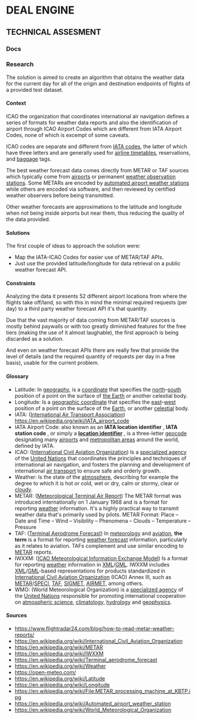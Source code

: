 # DEAL ENGINE

## TECHNICAL ASSESMENT

### Docs

### Research

The solution is aimed to create an algorithm that obtains the weather data for the current day for all of the origin and destination endpoints of flights of a provided test dataset.

#### Context

ICAO the organization that coordinates international air navigation defines a series of formats for weather data reports and also the identification of airport through ICAO Airport Codes which are different from IATA Airport Codes, none of which is excempt of some caveats.

ICAO codes are separate and different from [IATA codes](https://en.wikipedia.org/wiki/IATA_airport_code "IATA airport code"), the latter of which have three letters and are generally used for [airline timetables](https://en.wikipedia.org/wiki/Airline_timetable "Airline timetable"), reservations, and [baggage](https://en.wikipedia.org/wiki/Baggage "Baggage") tags.

The best weather forecast data comes directly from METAR or TAF sources which typically come from [airports](https://en.wikipedia.org/wiki/Airport "Airport") or permanent [weather observation stations](https://en.wikipedia.org/wiki/Weather_station). Some METARs are encoded by [automated airport weather stations](https://en.wikipedia.org/wiki/Automated_airport_weather_station "Automated airport weather station") while others are encoded via software, and then reviewed by certified weather observers before being transmitted.

Other weather forecasts are approximations to the latitude and longitude when not being inside airports but near them, thus reducing the quality of the data provided.

#### Solutions

The first couple of ideas to approach the solution were:

- Map the IATA-ICAO Codes for easier use of METAR/TAF APIs.
- Just use the provided latitude/longitude for data retrieval on a public weather forecast API.

#### Constraints

Analyzing the data it presents 52 different airport locations from where the flights take off/land, so with this in mind the minimal required requests (per day) to a third party weather forecast API it's that quantity.

Due that the vast majority of data coming from METAR/TAF sources is mostly behind paywalls or with too greatly diminished features for the free tiers (making the use of it almost laughable), the first approach is being discarded as a solution.

And even on weather forecast APIs there are really few that provide the level of details (and the required quantity of requests per day in a free basis), usable for the current problem.

#### Glossary

- Latitude: In [geography](https://en.wikipedia.org/wiki/Geography "Geography"), is a [coordinate](https://en.wikipedia.org/wiki/Geographic_coordinate_system "Geographic coordinate system") that specifies the [north](https://en.wikipedia.org/wiki/North "North")–[south](https://en.wikipedia.org/wiki/South "South") position of a point on the surface of [the Earth](https://en.wikipedia.org/wiki/The_Earth "The Earth") or another celestial body.
- Longitude: Is a [geographic coordinate](https://en.wikipedia.org/wiki/Geographic_coordinate_system "Geographic coordinate system") that specifies the [east](https://en.wikipedia.org/wiki/East "East")–[west](https://en.wikipedia.org/wiki/West "West") position of a point on the surface of the [Earth](https://en.wikipedia.org/wiki/Earth "Earth"), or another [celestial](https://en.wikipedia.org/wiki/Celestial_navigation "Celestial navigation") body.
- IATA: ([International Air Transport Association](https://en.wikipedia.org/wiki/International_Air_Transport_Association "International Air Transport Association")) https://en.wikipedia.org/wiki/IATA_airport_code
- IATA Airport Code: also known as an **IATA location identifier** , **IATA station code** , or simply a **[location identifier](https://en.wikipedia.org/wiki/Location_identifier "Location identifier")** , is a three-letter [geocode](https://en.wikipedia.org/wiki/Geocode "Geocode") designating many [airports](https://en.wikipedia.org/wiki/Airport "Airport") and [metropolitan areas](https://en.wikipedia.org/wiki/Metropolitan_area "Metropolitan area") around the world, defined by IATA.
- ICAO: ([International Civil Aviation Organization](https://www.icao.int/Pages/default.aspx)) Is a [specialized agency](https://en.wikipedia.org/wiki/Specialized_agency "Specialized agency") of the [United Nations](https://en.wikipedia.org/wiki/United_Nations "United Nations") that coordinates the principles and techniques of international air navigation, and fosters the planning and development of international [air transport](https://en.wikipedia.org/wiki/Scheduled_air_transport "Scheduled air transport") to ensure safe and orderly growth.
- Weather: Is the state of the [atmosphere](https://en.wikipedia.org/wiki/Atmosphere "Atmosphere"), describing for example the degree to which it is hot or cold, wet or dry, calm or stormy, clear or [cloudy](https://en.wikipedia.org/wiki/Cloud_cover "Cloud cover").
- METAR: ([Meteorological Terminal Air Report](https://en.wikipedia.org/wiki/METAR)) The METAR format was introduced internationally on 1 January 1968 and is a format for reporting [weather](https://en.wikipedia.org/wiki/Weather "Weather") information. It's a highly practical way to transmit weather data that's primarily used by pilots. METAR Format: Place – Date and Time – Wind – Visibility – Phenomena – Clouds – Temperature – Pressure
- TAF: ([Terminal Aerodrome Forecast](https://en.wikipedia.org/wiki/Terminal_aerodrome_forecast)) In [meteorology](https://en.wikipedia.org/wiki/Meteorology "Meteorology") and [aviation](https://en.wikipedia.org/wiki/Aviation "Aviation"), **the term** is a format for reporting [weather forecast](https://en.wikipedia.org/wiki/Weather_forecast "Weather forecast") information, particularly as it relates to aviation. TAFs complement and use similar encoding to [METAR](https://en.wikipedia.org/wiki/METAR "METAR") reports.
- IWXXM: ([ICAO Meteorological Information Exchange Model](https://en.wikipedia.org/wiki/IWXXM)) Is a format for reporting [weather](https://en.wikipedia.org/wiki/Weather "Weather") information in [XML](https://en.wikipedia.org/wiki/XML "XML")/[GML](https://en.wikipedia.org/wiki/Geography_Markup_Language "Geography Markup Language"). IWXXM includes [XML](https://en.wikipedia.org/wiki/XML "XML")/[GML](https://en.wikipedia.org/wiki/Geography_Markup_Language "Geography Markup Language")-based representations for products standardized in [International Civil Aviation Organization](https://en.wikipedia.org/wiki/International_Civil_Aviation_Organization "International Civil Aviation Organization") (ICAO) Annex III, such as [METAR](https://en.wikipedia.org/wiki/METAR "METAR")/[SPECI](https://en.wikipedia.org/wiki/SPECI "SPECI"), [TAF](https://en.wikipedia.org/wiki/Terminal_Aerodrome_Forecast "Terminal Aerodrome Forecast"), [SIGMET](https://en.wikipedia.org/wiki/SIGMET "SIGMET"), [AIRMET](https://en.wikipedia.org/wiki/AIRMET), among others.
- WMO: (World Meteorological Organization) is a [specialized agency](https://en.wikipedia.org/wiki/List_of_specialized_agencies_of_the_United_Nations "List of specialized agencies of the United Nations") of the [United Nations](https://en.wikipedia.org/wiki/United_Nations "United Nations") responsible for promoting international cooperation on [atmospheric science](https://en.wikipedia.org/wiki/Atmospheric_science "Atmospheric science"), [climatology](https://en.wikipedia.org/wiki/Climatology "Climatology"), [hydrology](https://en.wikipedia.org/wiki/Hydrology "Hydrology") and [geophysics](https://en.wikipedia.org/wiki/Geophysics "Geophysics").

#### Sources

- https://www.flightradar24.com/blog/how-to-read-metar-weather-reports/
- https://en.wikipedia.org/wiki/International_Civil_Aviation_Organization
- https://en.wikipedia.org/wiki/METAR
- https://en.wikipedia.org/wiki/IWXXM
- https://en.wikipedia.org/wiki/Terminal_aerodrome_forecast
- https://en.wikipedia.org/wiki/Weather
- https://open-meteo.com/
- https://en.wikipedia.org/wiki/Latitude
- https://en.wikipedia.org/wiki/Longitude
- https://en.wikipedia.org/wiki/File:METAR_processing_machine_at_KBTP.jpg
- https://en.wikipedia.org/wiki/Automated_airport_weather_station
- https://en.wikipedia.org/wiki/World_Meteorological_Organization
